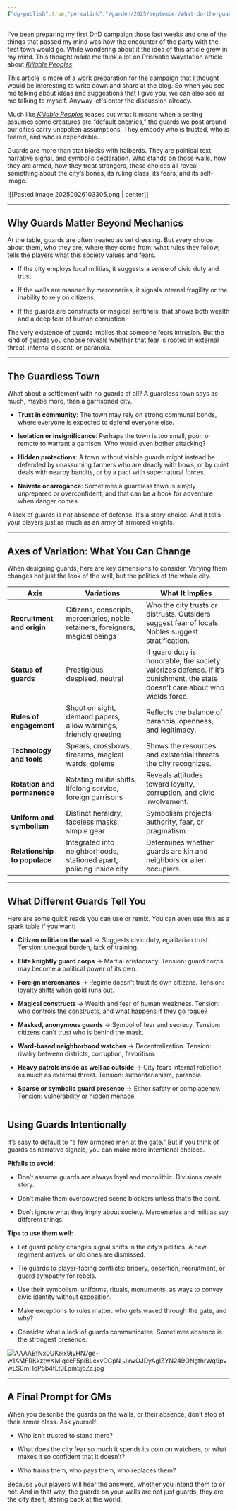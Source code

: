 ```yaml
---
{"dg-publish":true,"permalink":"/garden/2025/september/what-do-the-guards-on-your-walls-say-about-your-city/","created":"2025-09-26T10:15:09.264+02:00","updated":"2025-09-26T10:41:57.409+02:00"}
---
```




I've been preparing my first DnD campaign those last weeks and one of the things that passed my mind was how the encounter of the party with the first town would go. While wondering about it the idea of this article grew in my mind. This thought made me think a lot on Prismatic Waystation article about [_Killable Peoples_](https://www.prismaticwasteland.com/blog/killable-peoples).

This article is more of a work preparation for the campaign that I thought would be interesting to write down and share at the blog. So when you see me talking about ideas and suggestions that I give you, we can also see as me talking to myself. Anyway let's enter the discussion already.

Much like[ _Killable Peoples_](https://www.prismaticwasteland.com/blog/killable-peoples) teases out what it means when a setting assumes some creatures are “default enemies,” the guards we post around our cities carry unspoken assumptions. They embody who is trusted, who is feared, and who is expendable.

Guards are more than stat blocks with halberds. They are political text, narrative signal, and symbolic declaration. Who stands on those walls, how they are armed, how they treat strangers, these choices all reveal something about the city’s bones, its ruling class, its fears, and its self-image.

![[Pasted image 20250926103305.png \| center]]


---

## Why Guards Matter Beyond Mechanics

At the table, guards are often treated as set dressing. But every choice about them, who they are, where they come from, what rules they follow, tells the players what this society values and fears.

- If the city employs local militias, it suggests a sense of civic duty and trust.
    
- If the walls are manned by mercenaries, it signals internal fragility or the inability to rely on citizens.
    
- If the guards are constructs or magical sentinels, that shows both wealth and a deep fear of human corruption.
    

The very existence of guards implies that someone fears intrusion. But the kind of guards you choose reveals whether that fear is rooted in external threat, internal dissent, or paranoia.

--- 

## The Guardless Town

What about a settlement with no guards at all? A guardless town says as much, maybe more, than a garrisoned city.

- **Trust in community**: The town may rely on strong communal bonds, where everyone is expected to defend everyone else.
    
- **Isolation or insignificance**: Perhaps the town is too small, poor, or remote to warrant a garrison. Who would even bother attacking?
    
- **Hidden protections**: A town without visible guards might instead be defended by unassuming farmers who are deadly with bows, or by quiet deals with nearby bandits, or by a pact with supernatural forces.
    
- **Naïveté or arrogance**: Sometimes a guardless town is simply unprepared or overconfident, and that can be a hook for adventure when danger comes.
    

A lack of guards is not absence of defense. It’s a story choice. And it tells your players just as much as an army of armored knights.

---

## Axes of Variation: What You Can Change

When designing guards, here are key dimensions to consider. Varying them changes not just the look of the wall, but the politics of the whole city.

|Axis|Variations|What It Implies|
|---|---|---|
|**Recruitment and origin**|Citizens, conscripts, mercenaries, noble retainers, foreigners, magical beings|Who the city trusts or distrusts. Outsiders suggest fear of locals. Nobles suggest stratification.|
|**Status of guards**|Prestigious, despised, neutral|If guard duty is honorable, the society valorizes defense. If it’s punishment, the state doesn’t care about who wields force.|
|**Rules of engagement**|Shoot on sight, demand papers, allow warnings, friendly greeting|Reflects the balance of paranoia, openness, and legitimacy.|
|**Technology and tools**|Spears, crossbows, firearms, magical wards, golems|Shows the resources and existential threats the city recognizes.|
|**Rotation and permanence**|Rotating militia shifts, lifelong service, foreign garrisons|Reveals attitudes toward loyalty, corruption, and civic involvement.|
|**Uniform and symbolism**|Distinct heraldry, faceless masks, simple gear|Symbolism projects authority, fear, or pragmatism.|
|**Relationship to populace**|Integrated into neighborhoods, stationed apart, policing inside city|Determines whether guards are kin and neighbors or alien occupiers.|

---

## What Different Guards Tell You

Here are some quick reads you can use or remix. You can even use this as a spark table if you want:

- **Citizen militia on the wall** → Suggests civic duty, egalitarian trust. Tension: unequal burden, lack of training.
    
- **Elite knightly guard corps** → Martial aristocracy. Tension: guard corps may become a political power of its own.
    
- **Foreign mercenaries** → Regime doesn’t trust its own citizens. Tension: loyalty shifts when gold runs out.
    
- **Magical constructs** → Wealth and fear of human weakness. Tension: who controls the constructs, and what happens if they go rogue?
    
- **Masked, anonymous guards** → Symbol of fear and secrecy. Tension: citizens can’t trust who is behind the mask.
    
- **Ward-based neighborhood watches** → Decentralization. Tension: rivalry between districts, corruption, favoritism.
    
- **Heavy patrols inside as well as outside** → City fears internal rebellion as much as external threat. Tension: authoritarianism, paranoia.
    
- **Sparse or symbolic guard presence** → Either safety or complacency. Tension: vulnerability or hidden menace.
    

---

## Using Guards Intentionally

It’s easy to default to “a few armored men at the gate.” But if you think of guards as narrative signals, you can make more intentional choices.

**Pitfalls to avoid:**

- Don’t assume guards are always loyal and monolithic. Divisions create story.
    
- Don’t make them overpowered scene blockers unless that’s the point.
    
- Don’t ignore what they imply about society. Mercenaries and militias say different things.
    

**Tips to use them well:**

- Let guard policy changes signal shifts in the city’s politics. A new regiment arrives, or old ones are dismissed.
    
- Tie guards to player-facing conflicts: bribery, desertion, recruitment, or guard sympathy for rebels.
    
- Use their symbolism, uniforms, rituals, monuments, as ways to convey civic identity without exposition.
    
- Make exceptions to rules matter: who gets waved through the gate, and why?
    
- Consider what a lack of guards communicates. Sometimes absence is the strongest presence.
     
![AAAABfNx0UKeix9jyHN7ge-w1AMFRKkztwKMIqceF5piBLexvDGpN_JxwOJDyAglZYN249ONgthrWq9pvwLS0mHoP5b4tLt0Lpm5jbZc.jpg](/img/user/AAAABfNx0UKeix9jyHN7ge-w1AMFRKkztwKMIqceF5piBLexvDGpN_JxwOJDyAglZYN249ONgthrWq9pvwLS0mHoP5b4tLt0Lpm5jbZc.jpg)

---

## A Final Prompt for GMs

When you describe the guards on the walls, or their absence, don’t stop at their armor class. Ask yourself:

- Who isn’t trusted to stand there?
    
- What does the city fear so much it spends its coin on watchers, or what makes it so confident that it doesn’t?
    
- Who trains them, who pays them, who replaces them?
    

Because your players will hear the answers, whether you intend them to or not. And in that way, the guards on your walls are not just guards, they are the city itself, staring back at the world.